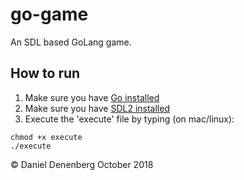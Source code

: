 # go-game
An SDL based GoLang game.

## How to run
  1. Make sure you have [Go installed](https://golang.org/dl/)
  2. Make sure you have [SDL2 installed](https://www.libsdl.org/download-2.0.php)
  3. Execute the 'execute' file by typing (on mac/linux):
  ```
  chmod +x execute
  ./execute
  ```


&copy; Daniel Denenberg October 2018
